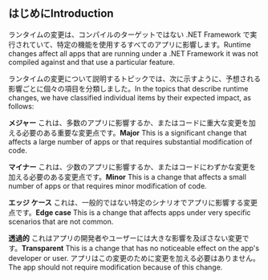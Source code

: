 ## <a name="introduction"></a><span data-ttu-id="5c7d3-101">はじめに</span><span class="sxs-lookup"><span data-stu-id="5c7d3-101">Introduction</span></span>
<span data-ttu-id="5c7d3-102">ランタイムの変更は、コンパイルのターゲットではない .NET Framework で実行されていて、特定の機能を使用するすべてのアプリに影響します。</span><span class="sxs-lookup"><span data-stu-id="5c7d3-102">Runtime changes affect all apps that are running under a .NET Framework it was not compiled against and that use a particular feature.</span></span>

<span data-ttu-id="5c7d3-103">ランタイムの変更について説明するトピックでは、次に示すように、予想される影響ごとに個々の項目を分類しました。</span><span class="sxs-lookup"><span data-stu-id="5c7d3-103">In the topics that describe runtime changes, we have classified individual items by their expected impact, as follows:</span></span>

<span data-ttu-id="5c7d3-104">**メジャー** これは、多数のアプリに影響するか、またはコードに重大な変更を加える必要のある重要な変更点です。</span><span class="sxs-lookup"><span data-stu-id="5c7d3-104">**Major** This is a significant change that affects a large number of apps or that requires substantial modification of code.</span></span>

<span data-ttu-id="5c7d3-105">**マイナー** これは、少数のアプリに影響するか、またはコードにわずかな変更を加える必要のある変更点です。</span><span class="sxs-lookup"><span data-stu-id="5c7d3-105">**Minor** This is a change that affects a small number of apps or that requires minor modification of code.</span></span>

<span data-ttu-id="5c7d3-106">**エッジ ケース** これは、一般的ではない特定のシナリオでアプリに影響する変更点です。</span><span class="sxs-lookup"><span data-stu-id="5c7d3-106">**Edge case** This is a change that affects apps under very specific scenarios that are not common.</span></span>

<span data-ttu-id="5c7d3-107">**透過的** これはアプリの開発者やユーザーには大きな影響を及ぼさない変更です。</span><span class="sxs-lookup"><span data-stu-id="5c7d3-107">**Transparent** This is a change that has no noticeable effect on the app's developer or user.</span></span> <span data-ttu-id="5c7d3-108">アプリはこの変更のために変更を加える必要はありません。</span><span class="sxs-lookup"><span data-stu-id="5c7d3-108">The app should not require modification because of this change.</span></span>
